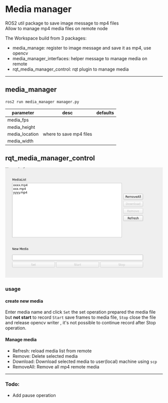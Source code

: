 # Media manager

ROS2 util package to save image message to mp4 files  
Allow to manage mp4 media files on remote node

The Workspace build from 3 packages:

- media_manage: register to image message and save it as mp4, use opencv
- media_manager_interfaces: helper message to manage media on remote
- rqt_media_manager_control: rqt plugin to manage media


---

## media_manager

```bash
ros2 run media_manager manager.py 
```
| parameter | desc | defaults |
|---------|-----------|-----------------|
| media_fps        |           |                 |
| media_height        |           |                 |
| media_location        | where to save mp4 files          |                 |
| media_width        |           |                 |


  
  
  
  
  

## rqt_media_manager_control

![alt text](images/rqt_media_manager.png)


### usage

#### create new media

Enter media name and click `Set` the set operation prepared the media file but **not start** to record
`Start` save frames to media file, `Stop` close the file and release opencv writer , it's not possible to continue record after Stop operation.


#### Manage media
- Refresh: reload media list from remote
- Remove: Delete selected media
- Download: Download selected media to user(local) machine using `scp`
- RemoveAll: Remove all mp4 remote media

---

### Todo:
- Add pause operation